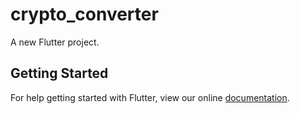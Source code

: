# crypto_converter

A new Flutter project.

## Getting Started

For help getting started with Flutter, view our online
[documentation](https://flutter.io/).
